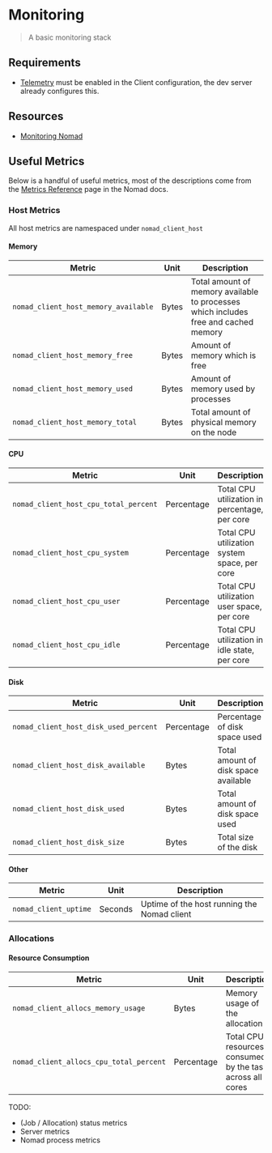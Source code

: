 # Monitoring

> A basic monitoring stack

## Requirements

- [Telemetry](https://developer.hashicorp.com/nomad/docs/configuration/telemetry) must be enabled in the Client configuration, the dev server already configures this.

## Resources

- [Monitoring Nomad](https://developer.hashicorp.com/nomad/docs/operations/monitoring-nomad)

## Useful Metrics

Below is a handful of useful metrics, most of the descriptions come from the [Metrics Reference](https://developer.hashicorp.com/nomad/docs/operations/metrics-reference) page in the Nomad docs.

### Host Metrics

All host metrics are namespaced under `nomad_client_host`

#### Memory

| Metric | Unit | Description |
| --- | --- | --- |
| `nomad_client_host_memory_available` | Bytes | Total amount of memory available to processes which includes free and cached memory |
| `nomad_client_host_memory_free` | Bytes | Amount of memory which is free |
| `nomad_client_host_memory_used` | Bytes | Amount of memory used by processes |
| `nomad_client_host_memory_total` | Bytes | Total amount of physical memory on the node |

#### CPU

| Metric | Unit | Description |
| --- | --- | --- |
| `nomad_client_host_cpu_total_percent` | Percentage | Total CPU utilization in percentage, per core |
| `nomad_client_host_cpu_system` | Percentage | Total CPU utilization system space, per core |
| `nomad_client_host_cpu_user` | Percentage | Total CPU utilization user space, per core |
| `nomad_client_host_cpu_idle` | Percentage | Total CPU utilization in idle state, per core |

#### Disk

| Metric | Unit | Description |
| --- | --- | --- |
| `nomad_client_host_disk_used_percent` | Percentage | Percentage of disk space used |
| `nomad_client_host_disk_available` | Bytes | Total amount of disk space available |
| `nomad_client_host_disk_used` | Bytes | Total amount of disk space used |
| `nomad_client_host_disk_size` | Bytes | Total size of the disk |

#### Other

| Metric | Unit | Description |
| --- | --- | --- |
| `nomad_client_uptime` | Seconds | Uptime of the host running the Nomad client |

### Allocations

#### Resource Consumption

| Metric | Unit | Description |
| --- | --- | --- |
| `nomad_client_allocs_memory_usage` | Bytes | Memory usage of the allocation |
| `nomad_client_allocs_cpu_total_percent` | Percentage | Total CPU resources consumed by the task across all cores |

TODO:

- (Job / Allocation) status metrics
- Server metrics
- Nomad process metrics
